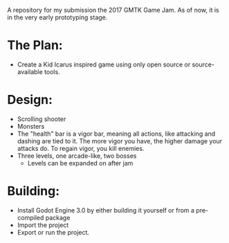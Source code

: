 A repository for my submission the 2017 GMTK Game Jam. As of now, it is in the very early prototyping stage.

# The Plan:
- Create a Kid Icarus inspired game using only open source or source-available tools.

# Design:
- Scrolling shooter
- Monsters
- The "health" bar is a vigor bar, meaning all actions, like attacking and dashing are tied to it. The more vigor you have, the higher damage your attacks do. To regain vigor, you kill enemies.
- Three levels, one arcade-like, two bosses
	- Levels can be expanded on after jam

# Building:
- Install Godot Engine 3.0 by either building it yourself or from a pre-compiled package
- Import the project
- Export or run the project.

